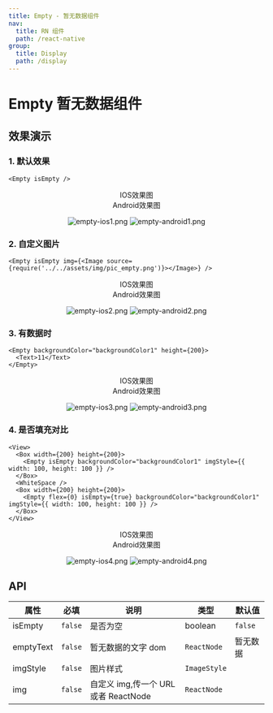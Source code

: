 ```yaml
---
title: Empty - 暂无数据组件
nav:
  title: RN 组件
  path: /react-native
group:
  title: Display
  path: /display
---
```


# Empty 暂无数据组件

## 效果演示

### 1. 默认效果

```tsx | pure
<Empty isEmpty />
```

<center>
  <div style={{ display: 'flex', width: 750 }}>
    <div style={{ width: 375 }}>IOS效果图</div>
    <div style={{ width: 375 }}>Android效果图</div>
  </div>
</center>
<center>
  <figure>
    <img
      alt="empty-ios1.png"
      src="https://td-dev-public.oss-cn-hangzhou.aliyuncs.com/maoyes-app/1608965868945089384.png"
      style={{ width: 375, marginRight: 10, border: "1px solid #ddd" }}
    />
    <img
      alt="empty-android1.png"
      src="https://td-dev-public.oss-cn-hangzhou.aliyuncs.com/maoyes-app/1608964456276254685.png"
      style={{ width: 375, border: "1px solid #ddd" }}
    />
  </figure>
</center>

### 2. 自定义图片

```tsx | pure
<Empty isEmpty img={<Image source={require('../../assets/img/pic_empty.png')}></Image>} />
```

<center>
  <div style={{ display: 'flex', width: 750 }}>
    <div style={{ width: 375 }}>IOS效果图</div>
    <div style={{ width: 375 }}>Android效果图</div>
  </div>
</center>
<center>
  <figure>
    <img
      alt="empty-ios2.png"
      src="https://td-dev-public.oss-cn-hangzhou.aliyuncs.com/maoyes-app/1608965871444745145.png"
      style={{ width: 375, marginRight: 10, border: "1px solid #ddd" }}
    />
    <img
      alt="empty-android2.png"
      src="https://td-dev-public.oss-cn-hangzhou.aliyuncs.com/maoyes-app/1608964463790147324.png"
      style={{ width: 375, border: "1px solid #ddd" }}
    />
  </figure>
</center>

### 3. 有数据时

```tsx | pure
<Empty backgroundColor="backgroundColor1" height={200}>
  <Text>11</Text>
</Empty>
```

<center>
  <div style={{ display: 'flex', width: 750 }}>
    <div style={{ width: 375 }}>IOS效果图</div>
    <div style={{ width: 375 }}>Android效果图</div>
  </div>
</center>
<center>
  <figure>
    <img
      alt="empty-ios3.png"
      src="https://td-dev-public.oss-cn-hangzhou.aliyuncs.com/maoyes-app/1608965876474820801.png"
      style={{ width: 375, marginRight: 10, border: "1px solid #ddd" }}
    />
    <img
      alt="empty-android3.png"
      src="https://td-dev-public.oss-cn-hangzhou.aliyuncs.com/maoyes-app/1608964468016889349.png"
      style={{ width: 375, border: "1px solid #ddd" }}
    />
  </figure>
</center>

### 4. 是否填充对比

```tsx | pure
<View>
  <Box width={200} height={200}>
    <Empty isEmpty backgroundColor="backgroundColor1" imgStyle={{ width: 100, height: 100 }} />
  </Box>
  <WhiteSpace />
  <Box width={200} height={200}>
    <Empty flex={0} isEmpty={true} backgroundColor="backgroundColor1" imgStyle={{ width: 100, height: 100 }} />
  </Box>
</View>
```

<center>
  <div style={{ display: 'flex', width: 750 }}>
    <div style={{ width: 375 }}>IOS效果图</div>
    <div style={{ width: 375 }}>Android效果图</div>
  </div>
</center>
<center>
  <figure>
    <img
      alt="empty-ios4.png"
      src="https://td-dev-public.oss-cn-hangzhou.aliyuncs.com/maoyes-app/1608965881168090770.png"
      style={{ width: 375, marginRight: 10, border: "1px solid #ddd" }}
    />
    <img
      alt="empty-android4.png"
      src="https://td-dev-public.oss-cn-hangzhou.aliyuncs.com/maoyes-app/1608964472744028372.png"
      style={{ width: 375, border: "1px solid #ddd" }}
    />
  </figure>
</center>

## API

| 属性      | 必填    | 说明                                 | 类型         | 默认值   |
| --------- | ------- | ------------------------------------ | ------------ | -------- |
| isEmpty   | `false` | 是否为空                             | boolean      | `false`  |
| emptyText | `false` | 暂无数据的文字 dom                   | `ReactNode`  | 暂无数据 |
| imgStyle  | `false` | 图片样式                             | `ImageStyle` |          |
| img       | `false` | 自定义 img,传一个 URL 或者 ReactNode | `ReactNode`  |          |
